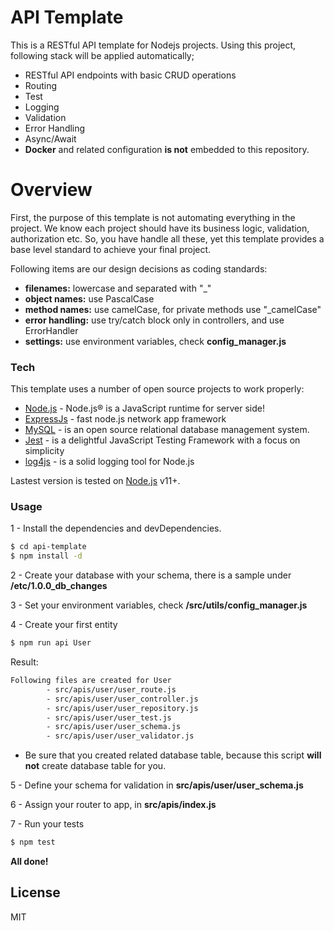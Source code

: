 # API Template

This is a RESTful API template for Nodejs projects. Using this project, following stack will be applied automatically;

  - RESTful API endpoints with basic CRUD operations
  - Routing
  - Test
  - Logging
  - Validation
  - Error Handling
  - Async/Await
  - **Docker** and related configuration **is not** embedded to this repository.

# Overview

First, the purpose of this template is not automating everything in the project. We know each project should have 
its business logic, validation, authorization etc. So, you have handle all these, yet this template provides a base level standard to achieve your final project.

Following items are our design decisions as coding standards:
  -  **filenames:** lowercase and separated with "_"
  - **object names:** use PascalCase
  - **method names:** use camelCase, for private methods use "_camelCase"
  - **error handling:** use try/catch block only in controllers, and use ErrorHandler
  - **settings:** use environment variables, check **config_manager.js**


### Tech

This template uses a number of open source projects to work properly:

* [Node.js](https://nodejs.org/en/) - Node.js® is a JavaScript runtime for server side!
* [ExpressJs](https://expressjs.com/) - fast node.js network app framework
* [MySQL](https://www.mysql.com/) - is an open source relational database management system.
* [Jest](https://jestjs.io/) - is a delightful JavaScript Testing Framework with a focus on simplicity
* [log4js](https://github.com/log4js-node/log4js-node) - is a solid logging tool for Node.js

Lastest version is tested on [Node.js](https://nodejs.org/) v11+.
### Usage

1 - Install the dependencies and devDependencies.

```sh
$ cd api-template
$ npm install -d
```
2 - Create your database with your schema, there is a sample under **/etc/1.0.0_db_changes**

3 - Set your environment variables, check **/src/utils/config_manager.js**

4 - Create your first entity 

```sh
$ npm run api User
```
Result:
```sh
Following files are created for User
        - src/apis/user/user_route.js
        - src/apis/user/user_controller.js
        - src/apis/user/user_repository.js
        - src/apis/user/user_test.js
        - src/apis/user/user_schema.js
        - src/apis/user/user_validator.js
```
- Be sure that you created related database table, because this script **will not** create database table for you.
 

5 - Define your schema for validation in **src/apis/user/user_schema.js**

6 - Assign your router to app, in **src/apis/index.js**

7 - Run your tests
```sh
$ npm test
```

**All done!**

License
----

MIT